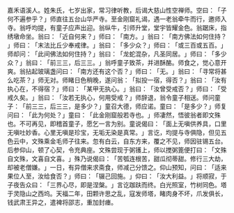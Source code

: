 嘉禾语溪人。姓朱氏，七岁出家，常习律听教，后谒大慈山性空禅师。空曰：​「子何不遍参乎？​」师直往五台山华严寺。至金刚窟礼谒，遇一老翁牵牛而行，邀师入寺。翁呼均提，有童子应声出迎。翁纵牛，引师升堂，堂宇皆耀金色。翁踞床，指绣墩命坐。翁曰：​「近自何来？​」师曰：​「南方。​」翁曰：​「南方佛法如何住持？​」师曰：​「末法比丘少奉戒律。​」翁曰：​「多少众？​」师曰：​「或三百或五百。​」师却问：​「此间佛法如何住持？​」翁曰：​「龙蛇混杂，凡圣同居。​」师曰：​「多少众？​」翁曰：​「前三三，后三三。​」翁呼童子致茶，并进酥酪。师食之，觉心意开爽。翁拈起玻璃盏问曰：​「南方还有这个否？​」师曰：​「无。​」翁曰：​「寻常将甚么吃茶？​」师无对。师睹日色稍晚，遂问翁：​「拟投一宿，得否？​」翁曰：​「汝有执心在，不得宿？​」师曰：​「某甲无执心。​」翁曰：​「汝曾受戒否？​」师曰：​「受戒久矣。​」翁曰：​「汝若无执心，何用受戒？​」师辞退，翁令童子相送。师问童子：​「前三三，后三三，是多少？​」童召大德，师应诺。童曰：​「是多少？​」师复问曰：​「此为何处？​」童曰：​「此金刚窟般若寺也。​」师凄然，悟彼翁者即文殊也。不可再见，即稽首童子，愿乞一言为别。童说偈曰：​「面上无嗔供养具，口里无嗔吐妙香。心里无嗔是珍宝，无垢无染是真常。​」言讫，均提与寺俱隐，但见五色云中，文殊乘金毛师子往来。忽有白云，自东方来，覆之不见，师因驻锡五台。后参仰山，顿了心契，令充典座。文殊尝现于粥镬上，师以搅粥篦便打曰：​「文殊自文殊，文喜自文喜。​」殊乃说偈曰：​「苦瓠连根苦，甜瓜彻蒂甜。修行三大劫，却被老僧嫌。​」一日，有异僧来求斋食，师减己分馈之。仰山预知，问曰：​「适来果位人至，汝给食否？​」师曰：​「辍己回施。​」仰曰：​「汝大利益。​」将顺寂，于子夜告众曰：​「三界心尽，即是涅槃。​」言讫跏趺而终。白光照室，竹树同色。塔于灵隐山之西坞。天福二年，田颗许思之乱，寇发师塔，睹肉身不坏，爪发俱长，钱武肃王异之，遣裨将邵志，重加封瘗。